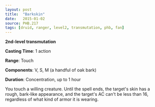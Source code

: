 ```yaml
---
layout: post
title:  "Barkskin"
date:   2015-01-02
source: PHB.217
tags: [druid, ranger, level2, transmutation, phb, fan]
---
```


**2nd-level transmutation**

**Casting Time**: 1 action

**Range**: Touch

**Components**: V, S, M (a handful of oak bark)

**Duration**: Concentration, up to 1 hour

You touch a willing creature. Until the spell ends, the target's skin has a rough, bark-like appearance, and the target's AC can't be less than 16, regardless of what kind of armor it is wearing.
